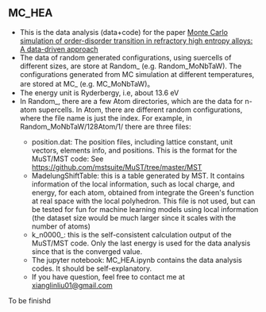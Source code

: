 ## MC_HEA
* This is the data analysis (data+code) for the paper [Monte Carlo simulation of order-disorder transition in refractory high entropy alloys: A data-driven approach](https://www.sciencedirect.com/science/article/abs/pii/S0927025620306261?via%3Dihub)
* The data of random generated configurations, using suercells of different sizes, are store at Random_<HEA> (e.g. Random_MoNbTaW). The configurations generated from MC simulation at different temperatures, are stored at MC_<HEA> (e.g. MC_MoNbTaW)。
* The energy unit is Ryderbergy, i.e, about 13.6 eV
* In Random_<HEA>, there are a few <n>Atom directories, which are the data for n-atom supercells. In <n>Atom, there are different random configurations, where the file name is just the index. For example, in Random_MoNbTaW/128Atom/1/ there are three files: 
    * position.dat: The position files, including lattice constant, unit vectors, elements info, and positions. This is the format for the MuST/MST code: See https://github.com/mstsuite/MuST/tree/master/MST
    * MadelungShiftTable: this is a table generated by MST. It contains information of the local information, such as local charge, and energy, for each atom, obtained from integrate the Green's function at real space with the local polyhedron. This file is not used, but can be tested for fun for machine learning models using local information (the dataset size would be much larger since it scales with the number of atoms)
    * k_n0000_<HEA>: this is the self-consistent calculation output of the MuST/MST code. Only the last energy is used for the data analysis since that is the converged value.
    * The jupyter notebook: MC_HEA.ipynb contains the data analysis codes. It should be self-explanatory.
    * If you have question, feel free to contact me at xianglinliu01@gmail.com

To be finishd
